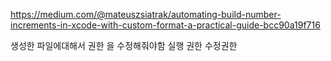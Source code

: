 https://medium.com/@mateuszsiatrak/automating-build-number-increments-in-xcode-with-custom-format-a-practical-guide-bcc90a19f716

생성한 파일에대해서 권한 을 수정해줘야함 
실행 권한 
수정권한 
